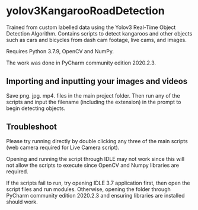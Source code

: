 # yolov3KangarooRoadDetection
Trained from custom labelled data using the Yolov3 Real-Time Object Detection Algorithm. Contains scripts to detect kangaroos and other objects such as cars and bicycles from dash cam footage, live cams, and images.


Requires Python 3.7.9, OpenCV and NumPy.


The work was done in PyCharm community edition 2020.2.3. 


Importing and inputting your images and videos
----------------------------------------------

Save png. jpg. mp4. files in the main project folder. Then run any of the scripts and input the filename (including the extension) in the prompt to begin detecting objects.


Troubleshoot
------------

Please try running directly by double clicking any three of the main scripts (web camera required for Live Camera script). 

Opening and running the script through IDLE may not work since this will not allow the scripts to execute since OpenCV and Numpy libraries are required. 

If the scripts fail to run, try opening IDLE 3.7 application first, then open the script files and run modules. 
Otherwise, opening the folder through PyCharm community edition 2020.2.3 and ensuring libraries are installed should work.
